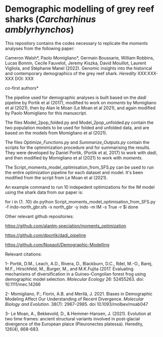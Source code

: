 # Demographic modelling of grey reef sharks (*Carcharhinus amblyrhynchos*)
This repository contains the codes necessary to replicate the *moments* analyses from the following paper: 

Cameron Walsh*, Paolo Momigliano*, Germain Boussarie, William Robbins, Lucas Bonnin, Cecile Fauvelot, Jeremy Kiszka, David Mouillot, Laurent Vigliola, and Stéphanie Manel (2022). Genomic insights into the historical and contemporary demographics of the grey reef shark. *Heredity* XXX:XXX-XXX DOI: XXX 

co-first authors*

The pipeline used for demographic analyses is built based on the *dadi* pipeline by Portik et al (2017),  modified to work on *moments* by Momigliano et al (2021),  then by Alan le Moan (Le Moan et al 2021), and again modified by Paolo Momigliano for this manuscript. 

The files Model_2pop_folded.py and Model_2pop_unfolded.py contain the two population models to be used for folded and unfolded data, and are based on the models from Momigliano et al (2021). 

The files *Optimize_Functions.py* and *Summarize_Outputs.py* contain the scripts for the optmimization procedure and for summarising the results. They were developed by Daniel Portik, (Portik et al, 2017) to work with *dadi*, and then modified by Momigliano et al (2021) to work with *moments*. 

The Script_moments_model_optimisation_from_SFS.py can be used to run the entire optimization pipeline for each dataset and model. It's been modified from the script from Le Moan et al (2021). 

An example command to run 10 indepedent optimizations for the IM model using the shark data from our paper is: 

for i in {1. .10}
do
 python Script_moments_model_optimisation_from_SFS.py  -f indo-north_gbr.sfs  -x north_gbr -y indo -m IM -s True -r $i
done

Other relevant github repositories: 

https://github.com/alanlm-speciation/moments_optimization

https://github.com/dportik/dadi_pipeline

https://github.com/Nopaoli/Demographic-Modelling

Relevant citations: 

1-	Portik, D.M., Leach, A.D., Rivera, D., Blackburn, D.C., Rdel, M.-O., Barej, M.F., Hirschfeld, M., Burger, M., and M.K.Fujita (2017. Evaluating mechanisms of diversification in a Guineo-Congolian forest frog using demographic model selection. *Molecular Ecology* 26: 52455263. doi: 10.1111/mec.14266

2-	Momigliano, P.; Florin, A.B.  and  Merilä, J. 2021. Biases in Demographic  Modeling Affect Our Understanding of Recent Divergence. *Molecular Biology and Evolution*. 38(7): 2967–2985. doi 10.1093/molbev/msab047

3-  Le Moan, A., Bekkevold, D., & Hemmer-Hansen, J. (2021). Evolution at two time frames: ancient structural variants involved in post-glacial divergence of the European plaice (Pleuronectes platessa). Heredity, 126(4), 668-683.



